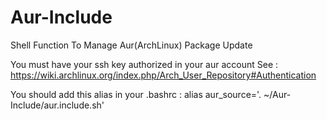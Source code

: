 # Aur-Include
Shell Function To Manage Aur(ArchLinux) Package Update

You must have your ssh key authorized in your aur account
See : https://wiki.archlinux.org/index.php/Arch_User_Repository#Authentication

You should add this alias in your .bashrc :
alias aur_source='. ~/Aur-Include/aur.include.sh'


